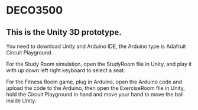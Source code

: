 # DECO3500
## This is the Unity 3D prototype. 
You need to download Unity and Arduino IDE, the Arduino type is Adafruit Circuit Playground.

For the Study Room simulation, open the StudyRoom file in Unity, and play it with up down left right keyboard to select a seat.

For the Fitness Room game, plug in Arduino, open the Arduino code and upload the code to the Arduino, then open the ExerciseRoom file in Unity, hold the Circuit Playground in hand and move your hand to move the ball inside Unity.
